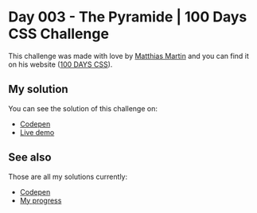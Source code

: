 # Day 003 - The Pyramide | 100 Days CSS Challenge

This challenge was made with love by [Matthias Martin](https://www.stichwort-m.de)
and you can find it on his website ([100 DAYS CSS](https://100dayscss.com/days/3)).

## My solution

You can see the solution of this challenge on:

- [Codepen](#)
- [Live demo](https://alberto-rj.github.io/100-days-css-challenge/day-003-the-pyramide)

## See also

Those are all my solutions currently:

- [Codepen](https://codepen.io/albertorauljose/pens/public)
- [My progress](https://100dayscss.com/progress/albertorauljose)
